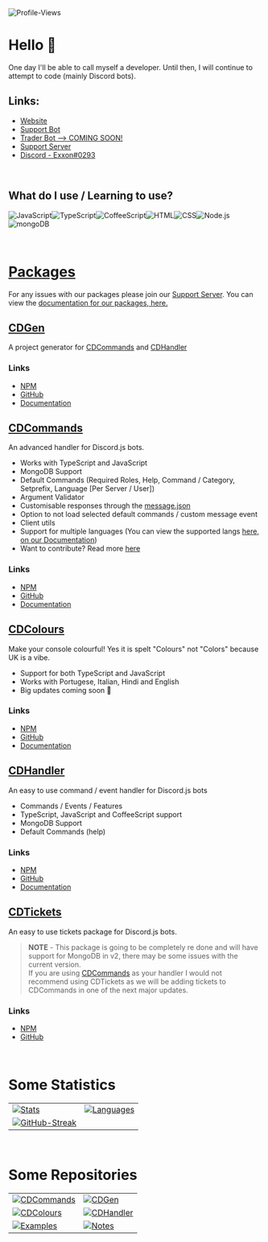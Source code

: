 <img alt="Profile-Views" src="https://komarev.com/ghpvc/?username=exxonnnnnn&color=00dcff" />

# Hello 👋

One day I'll be able to call myself a developer. Until then, I will continue to attempt to code (mainly Discord bots).

## Links:

- [Website](https://creativedevelopments.org)
- [Support Bot](https://discord.com/oauth2/authorize?client_id=792590833467654166&permissions=2118118527&redirect_uri=https%3A%2F%2Fcreativedevelopments.org&response_type=code&scope=bot%20identify%20applications.commands)
- [Trader Bot --> COMING SOON!](https://www.youtube.com/watch?v=dQw4w9WgXcQ)
- [Support Server](https://discord.gg/jUNbV5u)
- [Discord - Exxon#0293](https://creativedevelopments.org)

<br>

## What do I use / Learning to use?

<img alt="JavaScript" src="https://img.shields.io/badge/-JavaScript-edb200?style=for-the-badge&logo=javascript&logoColor=white" /><img alt="TypeScript" src="https://img.shields.io/badge/-TypeScript-008FFF?style=for-the-badge&logo=typescript&logoColor=white" /><img alt="CoffeeScript" src="https://img.shields.io/badge/-CoffeeScript-524B31?style=for-the-badge&logo=coffeescript&logoColor=white" /><img alt="HTML" src="https://img.shields.io/badge/-HTML-E34F26?style=for-the-badge&logo=html5&logoColor=white" /><img alt="CSS" src="https://img.shields.io/badge/-CSS-9B18BB?style=for-the-badge&logo=css3&logoColor=white" /><img alt="Node.js" src="https://img.shields.io/badge/-Node.js-43853d?style=for-the-badge&logo=Node.js&logoColor=white" /><img alt="mongoDB" src="https://img.shields.io/badge/-mongoDB-4fb23f?style=for-the-badge&logo=mongodb&logoColor=white" />

<br>

# [Packages](https://docs.creativedevelopments.org/home)

For any issues with our packages please join our [Support Server](https://discord.gg/jUNbV5u). You can view the [documentation for our packages, here.](https://docs.creativedevelopments.org/home)

## [CDGen](https://npmjs.com/package/cdgen)

A project generator for [CDCommands](https://docs.creativedevelopments.org/cdcommands) and [CDHandler](https://docs.creativedevelopments.org/cdhandler)

### Links

- [NPM](https://npmjs.com/package/cdgen)
- [GitHub](https://github.com/CreativeDevelopments/CDGen)
- [Documentation](https://docs.creativedevelopments.org/cdgen)

## [CDCommands](https://npmjs.com/package/cdcommands)

An advanced handler for Discord.js bots.

- Works with TypeScript and JavaScript
- MongoDB Support
- Default Commands (Required Roles, Help, Command / Category, Setprefix, Language [Per Server / User])
- Argument Validator
- Customisable responses through the [message.json](https://github.com/CreativeDevelopments/CDCommands/blob/main/src/Base/message.json)
- Option to not load selected default commands / custom message event
- Client utils
- Support for multiple languages (You can view the supported langs [here, on our Documentation](https://docs.creativedevelopments.org/cdcommands/development/supported-languages))
- Want to contribute? Read more [here](https://docs.creativedevelopments.org/cdcommands/development/contribute)

### Links

- [NPM](https://npmjs.com/package/cdcommands)
- [GitHub](https://github.com/CreativeDevelopments/CDCommands)
- [Documentation](https://docs.creativedevelopments.org/cdcommands)

## [CDColours](https://npmjs.com/package/cdcolours)

Make your console colourful! Yes it is spelt "Colours" not "Colors" because UK is a vibe.

- Support for both TypeScript and JavaScript
- Works with Portugese, Italian, Hindi and English
- Big updates coming soon 👀

### Links

- [NPM](https://npmjs.com/package/cdcolours)
- [GitHub](https://github.com/CreativeDevelopments/CDColours)
- [Documentation](https://docs.creativedevelopments.org/cdcolours)

## [CDHandler](https://npmjs.com/package/cdhandler)

An easy to use command / event handler for Discord.js bots

- Commands / Events / Features
- TypeScript, JavaScript and CoffeeScript support
- MongoDB Support
- Default Commands (help)

### Links

- [NPM](https://npmjs.com/package/cdhandler)
- [GitHub](https://github.con/CreativeDevelopments/CDHandler)
- [Documentation](https://docs.creativedevelopments.org/cdhandler)

## [CDTickets](https://npmjs.com/package/cdtickets)

An easy to use tickets package for Discord.js bots.

> **NOTE** - This package is going to be completely re done and will have support for MongoDB in v2, there may be some issues with the current version.  
> If you are using [CDCommands](https://npmjs.com/cdcommands) as your handler I would not recommend using CDTickets as we will be adding tickets to CDCommands in one of the next major updates.

### Links

- [NPM](https://npmjs.com/package/cdtickets)
- [GitHub](https://github.com/CreativeDevelopments/CDTickets)

<br>

# Some Statistics

<table>
    <tr>
        <td>
            <a href="https://discord.gg/jUNbV5u">
                <img src="https://github-readme-stats.vercel.app/api?username=exxonnnnnn&count_private=true&show_icons=true&theme=algolia" alt="Stats">
            </a>
        </td>
        <td>
            <a href="https://discord.gg/jUNbV5u">
                <img src="https://github-readme-stats.vercel.app/api/top-langs/?username=exxonnnnnn&layout=compact&theme=algolia" alt="Languages">
            </a>
        </td>
    </tr>
    <tr>
        <td>
            <a href="https://discord.gg/jUNbV5u">
                <img src="https://github-readme-streak-stats.herokuapp.com/?user=exxonnnnnn&theme=algolia" alt="GitHub-Streak">
            </a>
        </td>
    </tr>
</table>

<br>

# Some Repositories

<table>
    <tr>
        <td>
            <a href="https://docs.creativedevelopments.org/cdcommands">
                <img src="https://github-readme-stats.vercel.app/api/pin/?username=creativedevelopments&repo=cdcommands&theme=algolia" alt="CDCommands">
            </a>
        </td>
        <td>
            <a href="https://docs.creativedevelopments.org/cdgen">
                <img src="https://github-readme-stats.vercel.app/api/pin/?username=creativedevelopments&repo=cdgen&theme=algolia" alt="CDGen">
            </a>
        </td>
    </tr>
        <tr>
        <td>
            <a href="https://docs.creativedevelopments.org/cdcolours">
                <img src="https://github-readme-stats.vercel.app/api/pin/?username=creativedevelopments&repo=cdcolours&theme=algolia" alt="CDColours">
            </a>
        </td>
        <td>
            <a href="https://docs.creativedevelopments.org/cdhandler">
                <img src="https://github-readme-stats.vercel.app/api/pin/?username=creativedevelopments&repo=cdhandler&theme=algolia" alt="CDHandler">
            </a>
        </td>
    </tr>
        </tr>
        <tr>
        <td>
            <a href="https://docs.creativedevelopments.org/home">
                <img src="https://github-readme-stats.vercel.app/api/pin/?username=creativedevelopments&repo=examples&theme=algolia" alt="Examples">
            </a>
        </td>
        <td>
            <a href="https://github.com/Exxonnnnnn/notes">
                <img src="https://github-readme-stats.vercel.app/api/pin/?username=exxonnnnnn&repo=notes&theme=algolia" alt="Notes">
            </a>
        </td>
    </tr>
</table>
